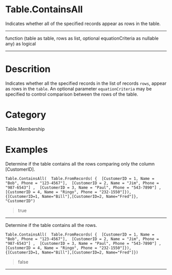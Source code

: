 ﻿# Table.ContainsAll
Indicates whether all of the specified records appear as rows in the table.
***
function (table as table, rows as list, optional equationCriteria as nullable any) as logical
***
# Descrition 
Indicates whether all the specified records in the list of records <code>rows</code>, appear as rows in the <code>table</code>.
    An optional parameter <code>equationCriteria</code> may be specified to control comparison between the rows of the table.
# Category 
Table.Membership
# Examples 
Determine if the table contains all the rows comparing only the column [CustomerID].
```
Table.ContainsAll(  Table.FromRecords( {  [CustomerID = 1, Name = "Bob", Phone = "123-4567"],  [CustomerID = 2, Name = "Jim", Phone = "987-6543"] ,  [CustomerID = 3, Name = "Paul", Phone = "543-7890"] ,  [CustomerID = 4, Name = "Ringo", Phone = "232-1550"]}),    {[CustomerID=1, Name="Bill"],[CustomerID=2, Name="Fred"]},    "CustomerID")
```
> true
***
Determine if the table contains all the rows.
```
Table.ContainsAll(  Table.FromRecords( {  [CustomerID = 1, Name = "Bob", Phone = "123-4567"],  [CustomerID = 2, Name = "Jim", Phone = "987-6543"] ,  [CustomerID = 3, Name = "Paul", Phone = "543-7890"] ,  [CustomerID = 4, Name = "Ringo", Phone = "232-1550"]}),    {[CustomerID=1, Name="Bill"],[CustomerID=2, Name="Fred"]})
```
> false
***
